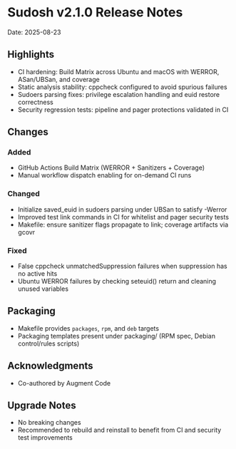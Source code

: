 # Sudosh v2.1.0 Release Notes

Date: 2025-08-23

## Highlights

- CI hardening: Build Matrix across Ubuntu and macOS with WERROR, ASan/UBSan, and coverage
- Static analysis stability: cppcheck configured to avoid spurious failures
- Sudoers parsing fixes: privilege escalation handling and euid restore correctness
- Security regression tests: pipeline and pager protections validated in CI

## Changes

### Added
- GitHub Actions Build Matrix (WERROR + Sanitizers + Coverage)
- Manual workflow dispatch enabling for on-demand CI runs

### Changed
- Initialize saved_euid in sudoers parsing under UBSan to satisfy -Werror
- Improved test link commands in CI for whitelist and pager security tests
- Makefile: ensure sanitizer flags propagate to link; coverage artifacts via gcovr

### Fixed
- False cppcheck unmatchedSuppression failures when suppression has no active hits
- Ubuntu WERROR failures by checking seteuid() return and cleaning unused variables

## Packaging
- Makefile provides `packages`, `rpm`, and `deb` targets
- Packaging templates present under packaging/ (RPM spec, Debian control/rules scripts)

## Acknowledgments
- Co-authored by Augment Code

## Upgrade Notes
- No breaking changes
- Recommended to rebuild and reinstall to benefit from CI and security test improvements

